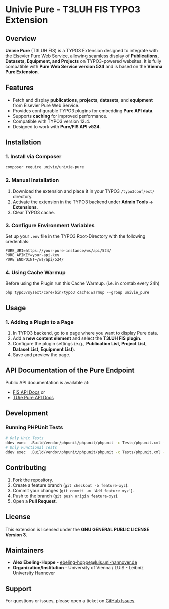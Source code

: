 # Univie Pure - T3LUH FIS TYPO3 Extension

## Overview
**Univie Pure** (T3LUH FIS) is a TYPO3 Extension designed to integrate with the Elsevier Pure Web Service, allowing seamless display of **Publications, Datasets, Equipment, and Projects** on TYPO3-powered websites. It is fully compatible with **Pure Web Service version 524** and is based on the **Vienna Pure Extension**.

## Features
- Fetch and display **publications**, **projects**, **datasets**, and **equipment** from Elsevier Pure Web Service.
- Provides configurable TYPO3 plugins for embedding **Pure API data**.
- Supports **caching** for improved performance.
- Compatible with TYPO3 version 12.4.
- Designed to work with **Pure/FIS API v524**.

## Installation
### 1. Install via Composer
```sh
composer require univie/univie-pure
```

### 2. Manual Installation
1. Download the extension and place it in your TYPO3 `/typo3conf/ext/` directory.
2. Activate the extension in the TYPO3 backend under **Admin Tools → Extensions**.
3. Clear TYPO3 cache.

### 3. Configure Environment Variables
Set up your `.env` file in the TYPO3 Root-Directory with the following credentials:
```
PURE_URI=https://your-pure-instance/ws/api/524/
PURE_APIKEY=your-api-key
PURE_ENDPOINT=/ws/api/524/
```

### 4. Using Cache Warmup
Before using the Plugin run this Cache Warmup. (i.e. in crontab every 24h)
```
php typo3/sysext/core/bin/typo3 cache:warmup --group univie_pure
```
## Usage
### 1. Adding a Plugin to a Page
1. In TYPO3 backend, go to a page where you want to display Pure data.
2. Add a **new content element** and select the **T3LUH FIS plugin**.
3. Configure the plugin settings (e.g., **Publication List, Project List, Dataset List, Equipment List**).
4. Save and preview the page.


## API Documentation of the Pure Endpoint
Public API documentation is available at:
- [FIS API Docs](https://www.fis.uni-hannover.de/ws/api/524/api-docs/index.html) or
- [TU/e Pure API Docs](https://pure.tue.nl/ws/api/524/api-docs/index.html)

## Development
### Running PHPUnit Tests
```sh
# Only Unit Tests
ddev exec  .Build/vendor/phpunit/phpunit/phpunit -c Tests/phpunit.xml --testsuite "Unit Tests"
# Only Functional Tests
ddev exec  .Build/vendor/phpunit/phpunit/phpunit -c Tests/phpunit.xml --testsuite "Functional Tests"
```



## Contributing
1. Fork the repository.
2. Create a feature branch (`git checkout -b feature-xyz`).
3. Commit your changes (`git commit -m 'Add feature xyz'`).
4. Push to the branch (`git push origin feature-xyz`).
5. Open a **Pull Request**.

## License
This extension is licensed under the **GNU GENERAL PUBLIC LICENSE Version 3**.

## Maintainers
- **Alex Ebeling-Hoppe** - [ebeling-hoppe@luis.uni-hannover.de](mailto:ebeling-hoppe@luis.uni-hannover.de)
- **Organization/Institution** - University of Vienna / LUIS - Leibniz University Hannover

## Support
For questions or issues, please open a ticket on [GitHub Issues](https://github.com/AEHluis/univie_pure/issues).

